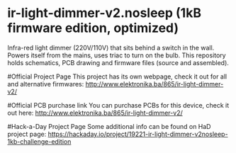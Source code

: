 # ir-light-dimmer-v2.nosleep (1kB firmware edition, optimized)
Infra-red light dimmer (220V/110V) that sits behind a switch in the wall. Powers itself from the mains, uses triac to turn on the bulb. This repository holds schematics, PCB drawing and firmware files (source and assembled).

#Official Project Page
This project has its own webpage, check it out for all and alternative firmwares:
http://www.elektronika.ba/865/ir-light-dimmer-v2/

#Official PCB purchase link
You can purchase PCBs for this device, check it out here:
http://www.elektronika.ba/865/ir-light-dimmer-v2/

#Hack-a-Day Project Page
Some additional info can be found on HaD project page:
https://hackaday.io/project/19221-ir-light-dimmer-v2nosleep-1kb-challenge-edition
